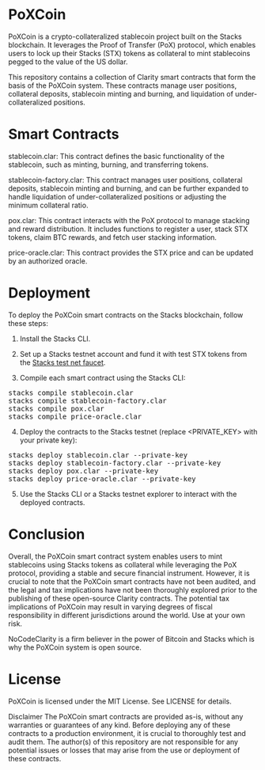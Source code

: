 # PoXCoin

PoXCoin is a crypto-collateralized stablecoin project built on the Stacks blockchain. It leverages the Proof of Transfer (PoX) protocol, which enables users to lock up their Stacks (STX) tokens as collateral to mint stablecoins pegged to the value of the US dollar.

This repository contains a collection of Clarity smart contracts that form the basis of the PoXCoin system. These contracts manage user positions, collateral deposits, stablecoin minting and burning, and liquidation of under-collateralized positions.

# Smart Contracts
stablecoin.clar: This contract defines the basic functionality of the stablecoin, such as minting, burning, and transferring tokens.

stablecoin-factory.clar: This contract manages user positions, collateral deposits, stablecoin minting and burning, and can be further expanded to handle liquidation of under-collateralized positions or adjusting the minimum collateral ratio.

pox.clar: This contract interacts with the PoX protocol to manage stacking and reward distribution. It includes functions to register a user, stack STX tokens, claim BTC rewards, and fetch user stacking information.

price-oracle.clar: This contract provides the STX price and can be updated by an authorized oracle.

# Deployment
To deploy the PoXCoin smart contracts on the Stacks blockchain, follow these steps:

1. Install the Stacks CLI.

2. Set up a Stacks testnet account and fund it with test STX tokens from the [Stacks test net faucet](https://www.stacks.co/faucet).

3. Compile each smart contract using the Stacks CLI:


<pre>
stacks compile stablecoin.clar
stacks compile stablecoin-factory.clar
stacks compile pox.clar
stacks compile price-oracle.clar
</pre>

4. Deploy the contracts to the Stacks testnet (replace <PRIVATE_KEY> with your private key):

<pre>
stacks deploy stablecoin.clar --private-key <PRIVATE_KEY>
stacks deploy stablecoin-factory.clar --private-key <PRIVATE_KEY>
stacks deploy pox.clar --private-key <PRIVATE_KEY>
stacks deploy price-oracle.clar --private-key <PRIVATE_KEY>
</pre>

5. Use the Stacks CLI or a Stacks testnet explorer to interact with the deployed contracts.

# Conclusion

Overall, the PoXCoin smart contract system enables users to mint stablecoins using Stacks tokens as collateral while leveraging the PoX protocol, providing a stable and secure financial instrument. However, it is crucial to note that the PoXCoin smart contracts have not been audited, and the legal and tax implications have not been thoroughly explored prior to the publishing of these open-source Clarity contracts. The potential tax implications of PoXCoin may result in varying degrees of fiscal responsibility in different jurisdictions around the world. Use at your own risk.

NoCodeClarity is a firm believer in the power of Bitcoin and Stacks which is why the PoXCoin system is open source.

# License
PoXCoin is licensed under the MIT License. See LICENSE for details.

Disclaimer
The PoXCoin smart contracts are provided as-is, without any warranties or guarantees of any kind. Before deploying any of these contracts to a production environment, it is crucial to thoroughly test and audit them. The author(s) of this repository are not responsible for any potential issues or losses that may arise from the use or deployment of these contracts. 
